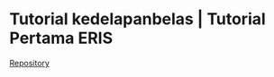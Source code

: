 # Tutorial kedelapanbelas | Tutorial Pertama ERIS

[Repository](https://github.com/Client-Developer-ID/eris-discord-bot-tutorial/tree/main/%231)

